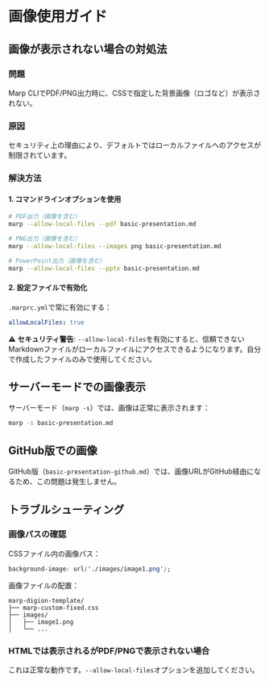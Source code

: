 # 画像使用ガイド

## 画像が表示されない場合の対処法

### 問題
Marp CLIでPDF/PNG出力時に、CSSで指定した背景画像（ロゴなど）が表示されない。

### 原因
セキュリティ上の理由により、デフォルトではローカルファイルへのアクセスが制限されています。

### 解決方法

#### 1. コマンドラインオプションを使用

```bash
# PDF出力（画像を含む）
marp --allow-local-files --pdf basic-presentation.md

# PNG出力（画像を含む）
marp --allow-local-files --images png basic-presentation.md

# PowerPoint出力（画像を含む）
marp --allow-local-files --pptx basic-presentation.md
```

#### 2. 設定ファイルで有効化

`.marprc.yml`で常に有効にする：

```yaml
allowLocalFiles: true
```

⚠️ **セキュリティ警告**: `--allow-local-files`を有効にすると、信頼できないMarkdownファイルがローカルファイルにアクセスできるようになります。自分で作成したファイルのみで使用してください。

## サーバーモードでの画像表示

サーバーモード（`marp -s`）では、画像は正常に表示されます：

```bash
marp -s basic-presentation.md
```

## GitHub版での画像

GitHub版（`basic-presentation-github.md`）では、画像URLがGitHub経由になるため、この問題は発生しません。

## トラブルシューティング

### 画像パスの確認

CSSファイル内の画像パス：
```css
background-image: url('./images/image1.png');
```

画像ファイルの配置：
```
marp-digion-template/
├── marp-custom-fixed.css
├── images/
│   ├── image1.png
│   └── ...
```

### HTMLでは表示されるがPDF/PNGで表示されない場合

これは正常な動作です。`--allow-local-files`オプションを追加してください。